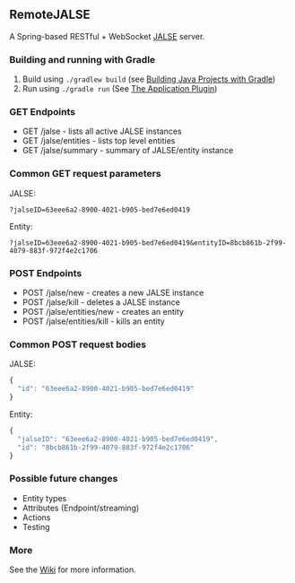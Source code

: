 ## RemoteJALSE
A Spring-based RESTful + WebSocket [JALSE](https://github.com/Ellzord/JALSE) server.

### Building and running with Gradle
1. Build using ```./gradlew build``` (see [Building Java Projects with Gradle](https://spring.io/guides/gs/gradle/#_build_your_project_with_gradle_wrapper))
2. Run using ```./gradle run``` (See [The Application Plugin](http://gradle.org/docs/current/userguide/application_plugin.html))

### GET Endpoints
* GET /jalse - lists all active JALSE instances
* GET /jalse/entities - lists top level entities
* GET /jalse/summary - summary of JALSE/entity instance

### Common GET request parameters
JALSE:
```
?jalseID=63eee6a2-8900-4021-b905-bed7e6ed0419
```
Entity:
```
?jalseID=63eee6a2-8900-4021-b905-bed7e6ed0419&entityID=8bcb861b-2f99-4079-883f-972f4e2c1706
```

### POST Endpoints
* POST /jalse/new - creates a new JALSE instance
* POST /jalse/kill - deletes a JALSE instance
* POST /jalse/entities/new - creates an entity
* POST /jalse/entities/kill - kills an entity

### Common POST request bodies
JALSE:
```javascript
{
  "id": "63eee6a2-8900-4021-b905-bed7e6ed0419"
}
```
Entity:
```javascript
{
  "jalseID": "63eee6a2-8900-4021-b905-bed7e6ed0419",
  "id": "8bcb861b-2f99-4079-883f-972f4e2c1706"
}
```

### Possible future changes
* Entity types
* Attributes (Endpoint/streaming)
* Actions
* Testing

### More
See the [Wiki](https://github.com/Ellzord/JALSE/wiki) for more information.